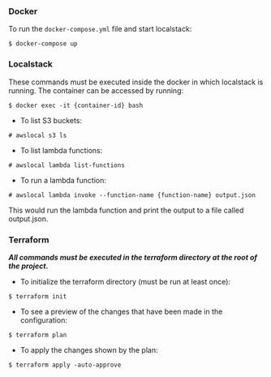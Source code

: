 ### Docker

To run the `docker-compose.yml` file and start localstack:
```
$ docker-compose up
```

### Localstack

These commands must be executed inside the docker in which localstack is running. The container can be accessed by running:
```
$ docker exec -it {container-id} bash
```

- To list S3 buckets:
```
# awslocal s3 ls
```

- To list lambda functions:
```
# awslocal lambda list-functions
```

- To run a lambda function:
```
# awslocal lambda invoke --function-name {function-name} output.json
```

This would run the lambda function and print the output to a file called output.json.

### Terraform

***All commands must be executed in the terraform directory at the root of the project.***

- To initialize the terraform directory (must be run at least once):
```
$ terraform init
```

- To see a preview of the changes that have been made in the configuration:
```
$ terraform plan
```

- To apply the changes shown by the plan:
```
$ terraform apply -auto-approve
```
